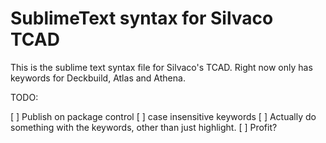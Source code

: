 # SublimeText syntax for Silvaco TCAD

This is the sublime text syntax file for Silvaco's TCAD. Right now only has keywords for Deckbuild, Atlas and Athena.

TODO:

[ ] Publish on package control
[ ] case insensitive keywords
[ ] Actually do something with the keywords, other than just highlight.
[ ] Profit?
